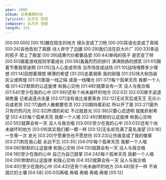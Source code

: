 ```yaml
---
year: 2008
album: 后青春期的诗
lyricist: 五月天 阿信
composer: 五月天 怪兽
length: 325
---
```

[00:00.000]
[00:15]醒在陌生的地方 镜头变成了刀枪
[00:20]耳语也变成了真相
[00:24]吉他告别了肩膀 诗人弃守了边疆
[00:29]我们活在巨大片厂
[00:33]幸运的孩子 爬上了殿堂
[00:39]成果代价都要品尝
[00:44]单纯的孩子 是否变了样
[00:50]跟着游戏规则学着成长
[00:56]轰轰烈烈的排行 沸沸扬扬的颁奖
[01:01]跟着节奏我常迷惘
[01:05]当人心变成市场 当市场变成战场
[01:10]战场埋葬多少理想
[01:14]回想着理想 稀薄的希望
[01:20]走着钢索 我的刚强
[01:25]伟大和伪装 灰尘或辉煌
[01:31]那是一线之隔 或是一线曙光
[01:37]!每个孤单天亮 我都一个人唱
[01:42]!默默的让这旋律 和我心交响
[01:48]!就算会有一天 没人与我合唱
[01:54]!至少在我的心中
[01:56]!还有个尚未崩坏的地方
[02:02]
[02:03]歌手追逐销售量 记者追逐点击量
[02:07]没有谁比谁更善良
[02:12]无论天后或天王 无论小兵或老将
[02:17]曲终人散都要苍凉
[02:20]期待着彩虹 所以开了窗
[02:27]窗外只有灼热闪光
[02:32]所谓的彩虹 不过就是光
[02:38]只要心还透明 就能折射希望
[02:43]!每个孤单天亮 我都一个人唱
[02:49]!默默的让这旋律 和我心交响
[02:55]!就算会有一天 没人与我合唱
[03:00]!至少在我的心中
[03:03]!还有个尚未崩坏的地方
[03:09]其实我们都一模一样
[03:12]无名却充满了莫名渴望
[03:16]一生等一次 发光
[03:20]宁愿重伤也不愿悲伤
[03:23]让伤痕变成了我的徽章
[03:27]刺在我心脏 永远不忘
[03:35]
[04:01]!每个孤单天亮 我都一个人唱
[04:06]!默默的让这旋律 和我心交响
[04:13]!就算会有一天 没人与我合唱
[04:18]!至少在我的心中 自己为自己鼓掌
[04:24]!每个孤单天亮 我都一个人唱
[04:29]!默默的让这旋律 和我心交响
[04:35]!就算会有一天 没人与我合唱
[04:40]!至少在我的心中
[04:43]!还有个尚未崩坏的地方
[04:48]孩子一样 不肯腐烂的土壤
[04:58]
[05:03]再唱 再唱 再唱 再唱 再唱
[05:12]